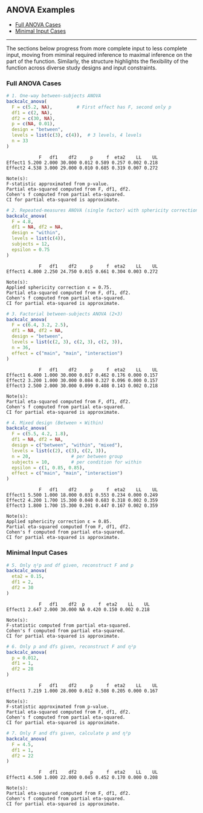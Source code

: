 ## ANOVA Examples

- [Full ANOVA Cases](#full-anova-cases)
- [Minimal Input Cases](#minimal-input-cases)

------------------------------------------------------------------------

The sections below progress from more complete input to less complete
input, moving from miminal required inference to maximal inference on
the part of the function. Similarly, the structure highlights the
flexibility of the function across diverse study designs and input
constraints.

### Full ANOVA Cases

``` r
# 1. One-way between-subjects ANOVA
backcalc_anova(
  F = c(5.2, NA),         # First effect has F, second only p
  df1 = c(2, NA),
  df2 = c(30, NA),
  p = c(NA, 0.01),
  design = "between",
  levels = list(c(3), c(4)),  # 3 levels, 4 levels
  n = 33
)
```


                F   df1    df2     p     f  eta2    LL    UL
    Effect1 5.200 2.000 30.000 0.012 0.589 0.257 0.002 0.218
    Effect2 4.538 3.000 29.000 0.010 0.685 0.319 0.007 0.272

    Note(s):
    F-statistic approximated from p-value.
    Partial eta-squared computed from F, df1, df2.
    Cohen's f computed from partial eta-squared.
    CI for partial eta-squared is approximate.

``` r
# 2. Repeated-measures ANOVA (single factor) with sphericity correction
backcalc_anova(
  F = 4.8,
  df1 = NA, df2 = NA,
  design = "within",
  levels = list(c(4)),
  subjects = 12,
  epsilon = 0.75
)
```


                F   df1    df2     p     f  eta2    LL    UL
    Effect1 4.800 2.250 24.750 0.015 0.661 0.304 0.003 0.272

    Note(s):
    Applied sphericity correction ε = 0.75.
    Partial eta-squared computed from F, df1, df2.
    Cohen's f computed from partial eta-squared.
    CI for partial eta-squared is approximate.

``` r
# 3. Factorial between-subjects ANOVA (2×3)
backcalc_anova(
  F = c(6.4, 3.2, 2.5),
  df1 = NA, df2 = NA,
  design = "between",
  levels = list(c(2, 3), c(2, 3), c(2, 3)),
  n = 36,
  effect = c("main", "main", "interaction")
)
```


                F   df1    df2     p     f  eta2    LL    UL
    Effect1 6.400 1.000 30.000 0.017 0.462 0.176 0.000 0.157
    Effect2 3.200 1.000 30.000 0.084 0.327 0.096 0.000 0.157
    Effect3 2.500 2.000 30.000 0.099 0.408 0.143 0.002 0.218

    Note(s):
    Partial eta-squared computed from F, df1, df2.
    Cohen's f computed from partial eta-squared.
    CI for partial eta-squared is approximate.

``` r
# 4. Mixed design (Between × Within)
backcalc_anova(
  F = c(5.5, 4.2, 1.8),
  df1 = NA, df2 = NA,
  design = c("between", "within", "mixed"),
  levels = list(c(2), c(3), c(2, 3)),
  n = 20,               # per between group
  subjects = 10,        # per condition for within
  epsilon = c(1, 0.85, 0.85),
  effect = c("main", "main", "interaction")
)
```


                F   df1    df2     p     f  eta2    LL    UL
    Effect1 5.500 1.000 18.000 0.031 0.553 0.234 0.000 0.249
    Effect2 4.200 1.700 15.300 0.040 0.683 0.318 0.002 0.359
    Effect3 1.800 1.700 15.300 0.201 0.447 0.167 0.002 0.359

    Note(s):
    Applied sphericity correction ε = 0.85.
    Partial eta-squared computed from F, df1, df2.
    Cohen's f computed from partial eta-squared.
    CI for partial eta-squared is approximate.

### Minimal Input Cases

``` r
# 5. Only η²p and df given, reconstruct F and p
backcalc_anova(
  eta2 = 0.15,
  df1 = 2,
  df2 = 30
)
```


                F   df1    df2  p     f  eta2    LL    UL
    Effect1 2.647 2.000 30.000 NA 0.420 0.150 0.002 0.218

    Note(s):
    F-statistic computed from partial eta-squared.
    Cohen's f computed from partial eta-squared.
    CI for partial eta-squared is approximate.

``` r
# 6. Only p and dfs given, reconstruct F and η²p
backcalc_anova(
  p = 0.012,
  df1 = 1,
  df2 = 28
)
```


                F   df1    df2     p     f  eta2    LL    UL
    Effect1 7.219 1.000 28.000 0.012 0.508 0.205 0.000 0.167

    Note(s):
    F-statistic approximated from p-value.
    Partial eta-squared computed from F, df1, df2.
    Cohen's f computed from partial eta-squared.
    CI for partial eta-squared is approximate.

``` r
# 7. Only F and dfs given, calculate p and η²p
backcalc_anova(
  F = 4.5,
  df1 = 1,
  df2 = 22
)
```


                F   df1    df2     p     f  eta2    LL    UL
    Effect1 4.500 1.000 22.000 0.045 0.452 0.170 0.000 0.208

    Note(s):
    Partial eta-squared computed from F, df1, df2.
    Cohen's f computed from partial eta-squared.
    CI for partial eta-squared is approximate.
